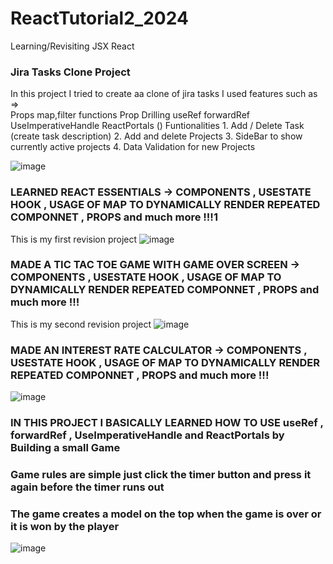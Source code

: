 # ReactTutorial2_2024

Learning/Revisiting JSX React


### Jira Tasks Clone Project
In this project I tried to create aa clone of jira tasks
I used features such as =>   
  Props
  map,filter functions
  Prop Drilling
  useRef 
  forwardRef 
  UseImperativeHandle
  ReactPortals ()
  Funtionalities
    1. Add / Delete Task (create task description)
    2. Add and delete Projects
    3. SideBar to show currently active projects
    4. Data Validation for new Projects

![image](https://github.com/user-attachments/assets/95c89c15-e846-4a8e-b6b1-ee41d82131ca)




### LEARNED REACT ESSENTIALS -> COMPONENTS , USESTATE HOOK , USAGE OF MAP TO DYNAMICALLY RENDER REPEATED COMPONNET , PROPS and much more !!!1
This is my first revision project
![image](https://github.com/user-attachments/assets/f519eb95-c3bc-4f33-bba1-21361d785dba)


### MADE A TIC TAC TOE GAME WITH GAME OVER SCREEN -> COMPONENTS , USESTATE HOOK , USAGE OF MAP TO DYNAMICALLY RENDER REPEATED COMPONNET , PROPS and much more !!!
This is my second revision project
![image](https://github.com/user-attachments/assets/b8e952a3-6dad-4163-8e3c-6248a5299faa)

### MADE AN INTEREST RATE CALCULATOR -> COMPONENTS , USESTATE HOOK , USAGE OF MAP TO DYNAMICALLY RENDER REPEATED COMPONNET , PROPS and much more !!!
![image](https://github.com/user-attachments/assets/a47965fa-b128-4916-b20c-0129b9df36eb)

### IN THIS PROJECT I BASICALLY LEARNED HOW TO USE useRef , forwardRef , UseImperativeHandle and ReactPortals by Building a small Game 
### Game rules are simple just click the timer button and press it again before the timer runs out
### The game creates a model on the top when the game is over or it is won by the player
![image](https://github.com/user-attachments/assets/abe40975-100d-45da-9d42-63a6cfda9e4b)


